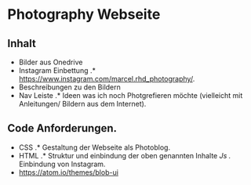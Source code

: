 # Photography Webseite
## Inhalt
* Bilder aus Onedrive
* Instagram Einbettung
.* https://www.instagram.com/marcel.rhd_photography/.
* Beschreibungen zu den Bildern
* Nav Leiste
.* Ideen was ich noch Photgrefieren möchte (vielleicht mit Anleitungen/ Bildern aus dem Internet).
## Code Anforderungen.
* CSS
.* Gestaltung der Webseite als Photoblog.
* HTML
.* Struktur und einbindung der oben genannten Inhalte
*Js 
.* Einbindung von Instagram.
* https://atom.io/themes/blob-ui
